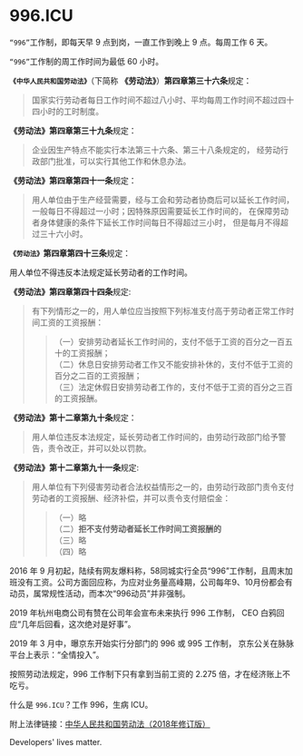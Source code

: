 996.ICU
===

`“996”`工作制，即每天早 9 点到岗，一直工作到晚上 9 点。每周工作 6 天。

`“996”`工作制的周工作时间为最低 60 小时。

**`《中华人民共和国劳动法》`**（下简称 **《劳动法》**）**第四章第三十六条**规定：  

> 国家实行劳动者每日工作时间不超过八小时、平均每周工作时间不超过四十四小时的工时制度。  

**《劳动法》第四章第三十九条**规定：  

> 企业因生产特点不能实行本法第三十六条、第三十八条规定的，
> 经劳动行政部门批准，可以实行其他工作和休息办法。  

**《劳动法》第四章第四十一条**规定：    

> 用人单位由于生产经营需要，经与工会和劳动者协商后可以延长工作时间，
> 一般每日不得超过一小时；因特殊原因需要延长工作时间的，
> 在保障劳动者身体健康的条件下延长工作时间每日不得超过三小时，
> 但是每月不得超过三十六小时。  

**`《劳动法》`第四章第四十三条**规定：
  
用人单位不得违反本法规定延长劳动者的工作时间。 

**《劳动法》第四章第四十四条**规定:

>  
>有下列情形之一的，用人单位应当按照下列标准支付高于劳动者正常工作时间工资的工资报酬：  
>>（一）安排劳动者延长工作时间的，支付不低于工资的百分之一百五十的工资报酬；  
>>（二）休息日安排劳动者工作又不能安排补休的，支付不低于工资的百分之二百的工资报酬；  
>>（三）法定休假日安排劳动者工作的，支付不低于工资的百分之三百的工资报酬。
  
**《劳动法》第十二章第九十条**规定：  

>用人单位违反本法规定，延长劳动者工作时间的，由劳动行政部门给予警告，责令改正，并可以处以罚款。    

**《劳动法》第十二章第九十一条**规定:  

>用人单位有下列侵害劳动者合法权益情形之一的，由劳动行政部门责令支付劳动者的工资报酬、经济补偿，并可以责令支付赔偿金：  
>>（一）略  
>>（二）**拒不支付劳动者延长工作时间工资报酬的**  
>>（三）略  
>>（四）略  

2016 年 9 月初起，陆续有网友爆料称，58同城实行全员“996”工作制，且周末加班没有工资。公司方面回应称，为应对业务量高峰期，公司每年9、10月份都会有动员，属常规性活动，而本次“996动员”并非强制。  

2019 年杭州电商公司有赞在公司年会宣布未来执行 996 工作制，
CEO 白鸦回应“几年后回看，这次绝对是好事”。

2019 年 3 月中，曝京东开始实行分部门的 996 或 995 工作制，
京东公关在脉脉平台上表示：“全情投入”。

按照劳动法规定，996 工作制下只有拿到当前工资的 2.275 倍，才在经济账上不吃亏。

什么是 `996.ICU`？工作 996，生病 ICU。

附上法律链接：[中华人民共和国劳动法（2018年修订版）](http://www.npc.gov.cn/npc/xinwen/2019-01/07/content_2070261.htm)

Developers' lives matter.
